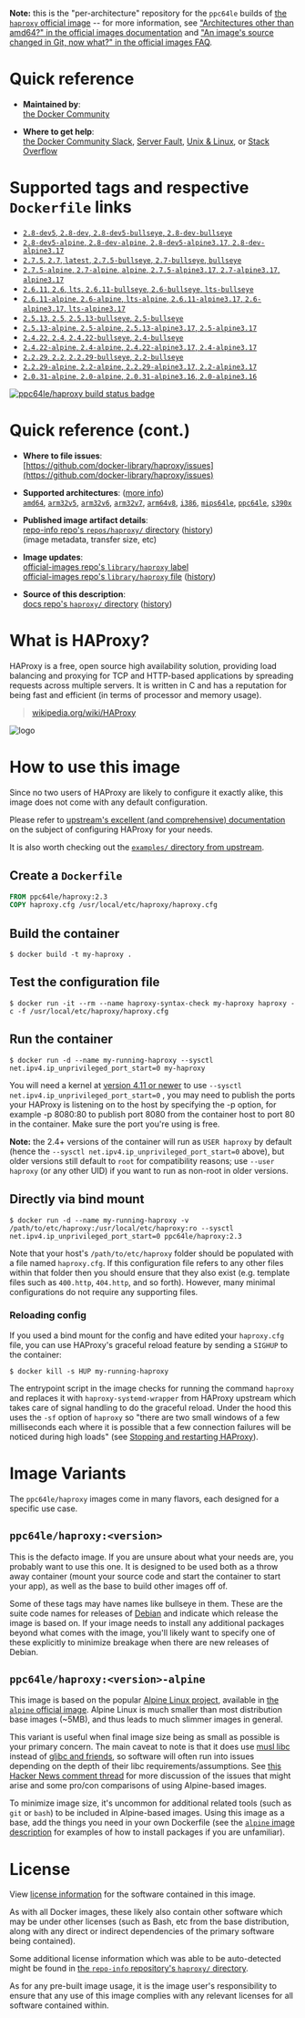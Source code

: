 <!--

********************************************************************************

WARNING:

    DO NOT EDIT "haproxy/README.md"

    IT IS AUTO-GENERATED

    (from the other files in "haproxy/" combined with a set of templates)

********************************************************************************

-->

**Note:** this is the "per-architecture" repository for the `ppc64le` builds of [the `haproxy` official image](https://hub.docker.com/_/haproxy) -- for more information, see ["Architectures other than amd64?" in the official images documentation](https://github.com/docker-library/official-images#architectures-other-than-amd64) and ["An image's source changed in Git, now what?" in the official images FAQ](https://github.com/docker-library/faq#an-images-source-changed-in-git-now-what).

# Quick reference

-	**Maintained by**:  
	[the Docker Community](https://github.com/docker-library/haproxy)

-	**Where to get help**:  
	[the Docker Community Slack](https://dockr.ly/comm-slack), [Server Fault](https://serverfault.com/help/on-topic), [Unix & Linux](https://unix.stackexchange.com/help/on-topic), or [Stack Overflow](https://stackoverflow.com/help/on-topic)

# Supported tags and respective `Dockerfile` links

-	[`2.8-dev5`, `2.8-dev`, `2.8-dev5-bullseye`, `2.8-dev-bullseye`](https://github.com/docker-library/haproxy/blob/5b92c8346ddada68e89299f7b0754dcf03ec0aa8/2.8/Dockerfile)
-	[`2.8-dev5-alpine`, `2.8-dev-alpine`, `2.8-dev5-alpine3.17`, `2.8-dev-alpine3.17`](https://github.com/docker-library/haproxy/blob/5b92c8346ddada68e89299f7b0754dcf03ec0aa8/2.8/alpine/Dockerfile)
-	[`2.7.5`, `2.7`, `latest`, `2.7.5-bullseye`, `2.7-bullseye`, `bullseye`](https://github.com/docker-library/haproxy/blob/098bc15c52ea5cfe4375519a463b682efcb38225/2.7/Dockerfile)
-	[`2.7.5-alpine`, `2.7-alpine`, `alpine`, `2.7.5-alpine3.17`, `2.7-alpine3.17`, `alpine3.17`](https://github.com/docker-library/haproxy/blob/098bc15c52ea5cfe4375519a463b682efcb38225/2.7/alpine/Dockerfile)
-	[`2.6.11`, `2.6`, `lts`, `2.6.11-bullseye`, `2.6-bullseye`, `lts-bullseye`](https://github.com/docker-library/haproxy/blob/c2ce622c339932e818d880f9d73e05c5cc4c7705/2.6/Dockerfile)
-	[`2.6.11-alpine`, `2.6-alpine`, `lts-alpine`, `2.6.11-alpine3.17`, `2.6-alpine3.17`, `lts-alpine3.17`](https://github.com/docker-library/haproxy/blob/c2ce622c339932e818d880f9d73e05c5cc4c7705/2.6/alpine/Dockerfile)
-	[`2.5.13`, `2.5`, `2.5.13-bullseye`, `2.5-bullseye`](https://github.com/docker-library/haproxy/blob/8bb4f9f4a41b5c3531a6cb4a070c25be7a254ccd/2.5/Dockerfile)
-	[`2.5.13-alpine`, `2.5-alpine`, `2.5.13-alpine3.17`, `2.5-alpine3.17`](https://github.com/docker-library/haproxy/blob/8bb4f9f4a41b5c3531a6cb4a070c25be7a254ccd/2.5/alpine/Dockerfile)
-	[`2.4.22`, `2.4`, `2.4.22-bullseye`, `2.4-bullseye`](https://github.com/docker-library/haproxy/blob/010b099f11c898314bf1e3c90c19ed3bf6cc89e2/2.4/Dockerfile)
-	[`2.4.22-alpine`, `2.4-alpine`, `2.4.22-alpine3.17`, `2.4-alpine3.17`](https://github.com/docker-library/haproxy/blob/010b099f11c898314bf1e3c90c19ed3bf6cc89e2/2.4/alpine/Dockerfile)
-	[`2.2.29`, `2.2`, `2.2.29-bullseye`, `2.2-bullseye`](https://github.com/docker-library/haproxy/blob/a341c5a4894f4f8194a5b05076767688d85d369d/2.2/Dockerfile)
-	[`2.2.29-alpine`, `2.2-alpine`, `2.2.29-alpine3.17`, `2.2-alpine3.17`](https://github.com/docker-library/haproxy/blob/a341c5a4894f4f8194a5b05076767688d85d369d/2.2/alpine/Dockerfile)
-	[`2.0.31-alpine`, `2.0-alpine`, `2.0.31-alpine3.16`, `2.0-alpine3.16`](https://github.com/docker-library/haproxy/blob/1842f4392f605e9f944c7f55415ddfc828301a31/2.0/alpine/Dockerfile)

[![ppc64le/haproxy build status badge](https://img.shields.io/jenkins/s/https/doi-janky.infosiftr.net/job/multiarch/job/ppc64le/job/haproxy.svg?label=ppc64le/haproxy%20%20build%20job)](https://doi-janky.infosiftr.net/job/multiarch/job/ppc64le/job/haproxy/)

# Quick reference (cont.)

-	**Where to file issues**:  
	[https://github.com/docker-library/haproxy/issues](https://github.com/docker-library/haproxy/issues)

-	**Supported architectures**: ([more info](https://github.com/docker-library/official-images#architectures-other-than-amd64))  
	[`amd64`](https://hub.docker.com/r/amd64/haproxy/), [`arm32v5`](https://hub.docker.com/r/arm32v5/haproxy/), [`arm32v6`](https://hub.docker.com/r/arm32v6/haproxy/), [`arm32v7`](https://hub.docker.com/r/arm32v7/haproxy/), [`arm64v8`](https://hub.docker.com/r/arm64v8/haproxy/), [`i386`](https://hub.docker.com/r/i386/haproxy/), [`mips64le`](https://hub.docker.com/r/mips64le/haproxy/), [`ppc64le`](https://hub.docker.com/r/ppc64le/haproxy/), [`s390x`](https://hub.docker.com/r/s390x/haproxy/)

-	**Published image artifact details**:  
	[repo-info repo's `repos/haproxy/` directory](https://github.com/docker-library/repo-info/blob/master/repos/haproxy) ([history](https://github.com/docker-library/repo-info/commits/master/repos/haproxy))  
	(image metadata, transfer size, etc)

-	**Image updates**:  
	[official-images repo's `library/haproxy` label](https://github.com/docker-library/official-images/issues?q=label%3Alibrary%2Fhaproxy)  
	[official-images repo's `library/haproxy` file](https://github.com/docker-library/official-images/blob/master/library/haproxy) ([history](https://github.com/docker-library/official-images/commits/master/library/haproxy))

-	**Source of this description**:  
	[docs repo's `haproxy/` directory](https://github.com/docker-library/docs/tree/master/haproxy) ([history](https://github.com/docker-library/docs/commits/master/haproxy))

# What is HAProxy?

HAProxy is a free, open source high availability solution, providing load balancing and proxying for TCP and HTTP-based applications by spreading requests across multiple servers. It is written in C and has a reputation for being fast and efficient (in terms of processor and memory usage).

> [wikipedia.org/wiki/HAProxy](https://en.wikipedia.org/wiki/HAProxy)

![logo](https://raw.githubusercontent.com/docker-library/docs/4da3e2446a4c257c3a32faac6256bee81f770316/haproxy/logo.png)

# How to use this image

Since no two users of HAProxy are likely to configure it exactly alike, this image does not come with any default configuration.

Please refer to [upstream's excellent (and comprehensive) documentation](https://docs.haproxy.org/) on the subject of configuring HAProxy for your needs.

It is also worth checking out the [`examples/` directory from upstream](http://git.haproxy.org/?p=haproxy-2.3.git;a=tree;f=examples).

## Create a `Dockerfile`

```dockerfile
FROM ppc64le/haproxy:2.3
COPY haproxy.cfg /usr/local/etc/haproxy/haproxy.cfg
```

## Build the container

```console
$ docker build -t my-haproxy .
```

## Test the configuration file

```console
$ docker run -it --rm --name haproxy-syntax-check my-haproxy haproxy -c -f /usr/local/etc/haproxy/haproxy.cfg
```

## Run the container

```console
$ docker run -d --name my-running-haproxy --sysctl net.ipv4.ip_unprivileged_port_start=0 my-haproxy
```

You will need a kernel at [version 4.11 or newer](https://github.com/moby/moby/issues/8460#issuecomment-312459310) to use `--sysctl net.ipv4.ip_unprivileged_port_start=0` , you may need to publish the ports your HAProxy is listening on to the host by specifying the -p option, for example -p 8080:80 to publish port 8080 from the container host to port 80 in the container. Make sure the port you're using is free.

**Note:** the 2.4+ versions of the container will run as `USER haproxy` by default (hence the `--sysctl net.ipv4.ip_unprivileged_port_start=0` above), but older versions still default to `root` for compatibility reasons; use `--user haproxy` (or any other UID) if you want to run as non-root in older versions.

## Directly via bind mount

```console
$ docker run -d --name my-running-haproxy -v /path/to/etc/haproxy:/usr/local/etc/haproxy:ro --sysctl net.ipv4.ip_unprivileged_port_start=0 ppc64le/haproxy:2.3
```

Note that your host's `/path/to/etc/haproxy` folder should be populated with a file named `haproxy.cfg`. If this configuration file refers to any other files within that folder then you should ensure that they also exist (e.g. template files such as `400.http`, `404.http`, and so forth). However, many minimal configurations do not require any supporting files.

### Reloading config

If you used a bind mount for the config and have edited your `haproxy.cfg` file, you can use HAProxy's graceful reload feature by sending a `SIGHUP` to the container:

```console
$ docker kill -s HUP my-running-haproxy
```

The entrypoint script in the image checks for running the command `haproxy` and replaces it with `haproxy-systemd-wrapper` from HAProxy upstream which takes care of signal handling to do the graceful reload. Under the hood this uses the `-sf` option of `haproxy` so "there are two small windows of a few milliseconds each where it is possible that a few connection failures will be noticed during high loads" (see [Stopping and restarting HAProxy](http://www.haproxy.org/download/2.3/doc/management.txt)).

# Image Variants

The `ppc64le/haproxy` images come in many flavors, each designed for a specific use case.

## `ppc64le/haproxy:<version>`

This is the defacto image. If you are unsure about what your needs are, you probably want to use this one. It is designed to be used both as a throw away container (mount your source code and start the container to start your app), as well as the base to build other images off of.

Some of these tags may have names like bullseye in them. These are the suite code names for releases of [Debian](https://wiki.debian.org/DebianReleases) and indicate which release the image is based on. If your image needs to install any additional packages beyond what comes with the image, you'll likely want to specify one of these explicitly to minimize breakage when there are new releases of Debian.

## `ppc64le/haproxy:<version>-alpine`

This image is based on the popular [Alpine Linux project](https://alpinelinux.org), available in [the `alpine` official image](https://hub.docker.com/_/alpine). Alpine Linux is much smaller than most distribution base images (~5MB), and thus leads to much slimmer images in general.

This variant is useful when final image size being as small as possible is your primary concern. The main caveat to note is that it does use [musl libc](https://musl.libc.org) instead of [glibc and friends](https://www.etalabs.net/compare_libcs.html), so software will often run into issues depending on the depth of their libc requirements/assumptions. See [this Hacker News comment thread](https://news.ycombinator.com/item?id=10782897) for more discussion of the issues that might arise and some pro/con comparisons of using Alpine-based images.

To minimize image size, it's uncommon for additional related tools (such as `git` or `bash`) to be included in Alpine-based images. Using this image as a base, add the things you need in your own Dockerfile (see the [`alpine` image description](https://hub.docker.com/_/alpine/) for examples of how to install packages if you are unfamiliar).

# License

View [license information](http://www.haproxy.org/download/1.5/doc/LICENSE) for the software contained in this image.

As with all Docker images, these likely also contain other software which may be under other licenses (such as Bash, etc from the base distribution, along with any direct or indirect dependencies of the primary software being contained).

Some additional license information which was able to be auto-detected might be found in [the `repo-info` repository's `haproxy/` directory](https://github.com/docker-library/repo-info/tree/master/repos/haproxy).

As for any pre-built image usage, it is the image user's responsibility to ensure that any use of this image complies with any relevant licenses for all software contained within.
